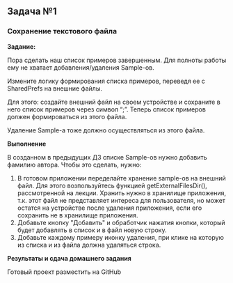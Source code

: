 ## Задача №1
### Сохранение текстового файла


**Задание:**

Пора сделать наш список примеров завершенным. Для полноты работы ему не хватает добавления/удаления Sample-ов. 


Измените логику формирования списка примеров, переведя ее с SharedPrefs на внешние файлы. 


Для этого: создайте внешний файл на своем устройстве и сохраните в него список примеров через символ “;”. Теперь список примеров должен формироваться из этого файла. 

Удаление Sample-а тоже должно осуществляться из этого файла. 




**Выполнение**

В созданном в предыдущих ДЗ списке Sample-ов нужно добавить фамилию автора.
Чтобы это сделать, нужно:
1. В готовом приложении переделайте хранение sample-ов на внешний файл. Для этого возпользуйтесь функцией getExternalFilesDir(), рассмотренной на лекции. Хранить нужно в хранилище приложения, т.к. этот файл не представляет интереса для пользователя, но может остатся на устройстве после удаления приложения, если его сохранить не в хранилище приложения.
2. Добавьте кнопку "Добавить" и обработчик нажатия кнопки, который будет добавлять в список и в файл новую строку.
3. Добавьте каждому примеру иконку удаления, при клике на которую из списка и из файла должна удаляться строка.




**Результаты и сдача домашнего задания**

Готовый проект разместить на GitHub
